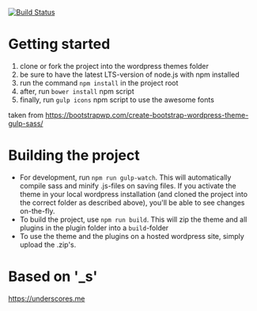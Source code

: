 [![Build Status](https://travis-ci.org/boehmers/gossenpoeten_theme.svg?branch=master)](https://travis-ci.org/boehmers/gossenpoeten_theme)

Getting started
===
1. clone or fork the project into the wordpress themes folder
2. be sure to have the latest LTS-version of node.js with npm installed
3. run the command `npm install` in the project root
4. after, run `bower install` npm script
5. finally, run `gulp icons` npm script to use the awesome fonts

taken from 
https://bootstrapwp.com/create-bootstrap-wordpress-theme-gulp-sass/

Building the project
===
* For development, run `npm run gulp-watch`. This will automatically compile sass and minify .js-files on saving files. If you activate the theme in your local wordpress installation (and cloned the project into the correct folder as described above), you'll be able to see changes on-the-fly.
* To build the project, use `npm run build`. This will zip the theme and all plugins in the plugin folder into a `build`-folder
* To use the theme and the plugins on a hosted wordpress site, simply upload the .zip's.

Based on '_s'
===

https://underscores.me
